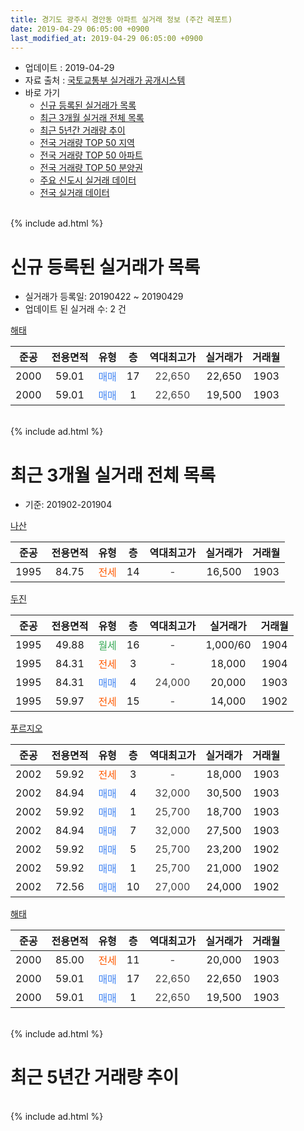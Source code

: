 ```yaml
---
title: 경기도 광주시 경안동 아파트 실거래 정보 (주간 레포트)
date: 2019-04-29 06:05:00 +0900
last_modified_at: 2019-04-29 06:05:00 +0900
---
```


* 업데이트 : 2019-04-29
* 자료 출처 : [국토교통부 실거래가 공개시스템](http://rt.molit.go.kr)
* 바로 가기
    * [신규 등록된 실거래가 목록](#신규-등록된-실거래가-목록)
    * [최근 3개월 실거래 전체 목록](#최근-3개월-실거래-전체-목록)
    * [최근 5년간 거래량 추이](#최근-5년간-거래량-추이)
    * [전국 거래량 TOP 50 지역](https://inasie.github.io/apt-trade-info/최근-3개월-전국에서-가장-거래가-많이-발생한-지역)
    * [전국 거래량 TOP 50 아파트](https://inasie.github.io/apt-trade-info/최근-3개월-전국에서-가장-거래가-많이-발생한-아파트)
    * [전국 거래량 TOP 50 분양권](https://inasie.github.io/apt-trade-info/최근-3개월-전국에서-가장-거래가-많이-발생한-분양권)
    * [주요 신도시 실거래 데이터](https://inasie.github.io/apt-trade-info/주요-신도시)
    * [전국 실거래 데이터](https://inasie.github.io/apt-trade-info/전국)
<br>
{% include ad.html %}
<br>

# 신규 등록된 실거래가 목록
* 실거래가 등록일: 20190422 ~ 20190429
* 업데이트 된 실거래 수: 2 건


[해태](https://search.naver.com/search.naver?query=%EA%B2%BD%EA%B8%B0%EB%8F%84+%EA%B4%91%EC%A3%BC%EC%8B%9C+%EA%B2%BD%EC%95%88%EB%8F%99+%ED%95%B4%ED%83%9C)

|준공|전용면적|유형|층|역대최고가|실거래가|거래월|
|:---:|:---:|:---:|:---:|:---:|:---:|:---:|
|2000|59.01|<span style="color:#4285f3">매매</span>|17|<span style="color:#444444">22,650</span>|22,650|1903|
|2000|59.01|<span style="color:#4285f3">매매</span>|1|<span style="color:#444444">22,650</span>|19,500|1903|


<br>
{% include ad.html %}
<br>

# 최근 3개월 실거래 전체 목록
* 기준: 201902-201904


[나산](https://search.naver.com/search.naver?query=%EA%B2%BD%EA%B8%B0%EB%8F%84+%EA%B4%91%EC%A3%BC%EC%8B%9C+%EA%B2%BD%EC%95%88%EB%8F%99+%EB%82%98%EC%82%B0)

|준공|전용면적|유형|층|역대최고가|실거래가|거래월|
|:---:|:---:|:---:|:---:|:---:|:---:|:---:|
|1995|84.75|<span style="color:#ff5a00">전세</span>|14|<span style="color:#444444">-</span>|16,500|1903|

[두진](https://search.naver.com/search.naver?query=%EA%B2%BD%EA%B8%B0%EB%8F%84+%EA%B4%91%EC%A3%BC%EC%8B%9C+%EA%B2%BD%EC%95%88%EB%8F%99+%EB%91%90%EC%A7%84)

|준공|전용면적|유형|층|역대최고가|실거래가|거래월|
|:---:|:---:|:---:|:---:|:---:|:---:|:---:|
|1995|49.88|<span style="color:#34a853">월세</span>|16|<span style="color:#444444">-</span>|1,000/60|1904|
|1995|84.31|<span style="color:#ff5a00">전세</span>|3|<span style="color:#444444">-</span>|18,000|1904|
|1995|84.31|<span style="color:#4285f3">매매</span>|4|<span style="color:#444444">24,000</span>|20,000|1903|
|1995|59.97|<span style="color:#ff5a00">전세</span>|15|<span style="color:#444444">-</span>|14,000|1902|

[푸르지오](https://search.naver.com/search.naver?query=%EA%B2%BD%EA%B8%B0%EB%8F%84+%EA%B4%91%EC%A3%BC%EC%8B%9C+%EA%B2%BD%EC%95%88%EB%8F%99+%ED%91%B8%EB%A5%B4%EC%A7%80%EC%98%A4)

|준공|전용면적|유형|층|역대최고가|실거래가|거래월|
|:---:|:---:|:---:|:---:|:---:|:---:|:---:|
|2002|59.92|<span style="color:#ff5a00">전세</span>|3|<span style="color:#444444">-</span>|18,000|1903|
|2002|84.94|<span style="color:#4285f3">매매</span>|4|<span style="color:#444444">32,000</span>|30,500|1903|
|2002|59.92|<span style="color:#4285f3">매매</span>|1|<span style="color:#444444">25,700</span>|18,700|1903|
|2002|84.94|<span style="color:#4285f3">매매</span>|7|<span style="color:#444444">32,000</span>|27,500|1903|
|2002|59.92|<span style="color:#4285f3">매매</span>|5|<span style="color:#444444">25,700</span>|23,200|1902|
|2002|59.92|<span style="color:#4285f3">매매</span>|1|<span style="color:#444444">25,700</span>|21,000|1902|
|2002|72.56|<span style="color:#4285f3">매매</span>|10|<span style="color:#444444">27,000</span>|24,000|1902|

[해태](https://search.naver.com/search.naver?query=%EA%B2%BD%EA%B8%B0%EB%8F%84+%EA%B4%91%EC%A3%BC%EC%8B%9C+%EA%B2%BD%EC%95%88%EB%8F%99+%ED%95%B4%ED%83%9C)

|준공|전용면적|유형|층|역대최고가|실거래가|거래월|
|:---:|:---:|:---:|:---:|:---:|:---:|:---:|
|2000|85.00|<span style="color:#ff5a00">전세</span>|11|<span style="color:#444444">-</span>|20,000|1903|
|2000|59.01|<span style="color:#4285f3">매매</span>|17|<span style="color:#444444">22,650</span>|22,650|1903|
|2000|59.01|<span style="color:#4285f3">매매</span>|1|<span style="color:#444444">22,650</span>|19,500|1903|


<br>
{% include ad.html %}
<br>

# 최근 5년간 거래량 추이


<div style="width:100%;">
    <canvas id="deal_progress" height="200"></canvas>
</div>

<script>
new Chart(document.getElementById("deal_progress"), {
    type: 'line',
    data: {
        labels: ['201404','201405','201406','201407','201408','201409','201410','201411','201412','201501','201502','201503','201504','201505','201506','201507','201508','201509','201510','201511','201512','201601','201602','201603','201604','201605','201606','201607','201608','201609','201610','201611','201612','201701','201702','201703','201704','201705','201706','201707','201708','201709','201710','201711','201712','201801','201802','201803','201804','201805','201806','201807','201808','201809','201810','201811','201812','201901','201902','201903','201904'],
        datasets: [{
            label: '매매',
            pointRadius: 1,
            data: [4, 7, 4, 9, 10, 9, 9, 5, 8, 9, 12, 9, 11, 6, 8, 5, 10, 4, 11, 4, 3, 3, 4, 9, 5, 6, 5, 9, 6, 9, 10, 3, 2, 5, 8, 3, 4, 11, 7, 6, 3, 4, 5, 2, 1, 2, 3, 6, 2, 2, 8, 1, 4, 6, 5, 4, 2, 2, 3, 6, 0],
            borderColor: "rgba(255, 201, 14, 1)",
            backgroundColor: "rgba(255, 201, 14, 0.5)",
            fill: false,
            lineTension: 0
        },{
            label: '전월세',
            pointRadius: 1,
            data: [8, 3, 3, 5, 5, 1, 6, 4, 4, 9, 5, 8, 7, 3, 10, 2, 7, 4, 7, 4, 5, 2, 8, 4, 4, 1, 5, 4, 9, 6, 4, 5, 7, 4, 4, 9, 4, 3, 5, 2, 4, 8, 3, 7, 1, 1, 4, 10, 4, 7, 7, 4, 1, 2, 6, 3, 1, 1, 1, 3, 2],
            borderColor: "rgba(0, 141, 185, 1)",
            backgroundColor: "rgba(0, 141, 185, 0.5)",
            fill: false,
            lineTension: 0
        }
        ]
    },
    options: {
        responsive: true,
        title: {
            display: false
        },
        tooltips: {
            mode: 'index',
            intersect: false
        },
        hover: {
            mode: 'nearest',
            intersect: true
        },
        scales: {
            xAxes: [{
                display: true,
                scaleLabel: {
                    display: true,
                    labelString: '년/월'
                }
            }],
            yAxes: [{
                display: true,
                ticks: {
                    suggestedMin: 0,
                },
                scaleLabel: {
                    display: true,
                    labelString: '실거래 수'
                }
            }]
        }
    }
});

</script>


<br>
{% include ad.html %}
<br>

